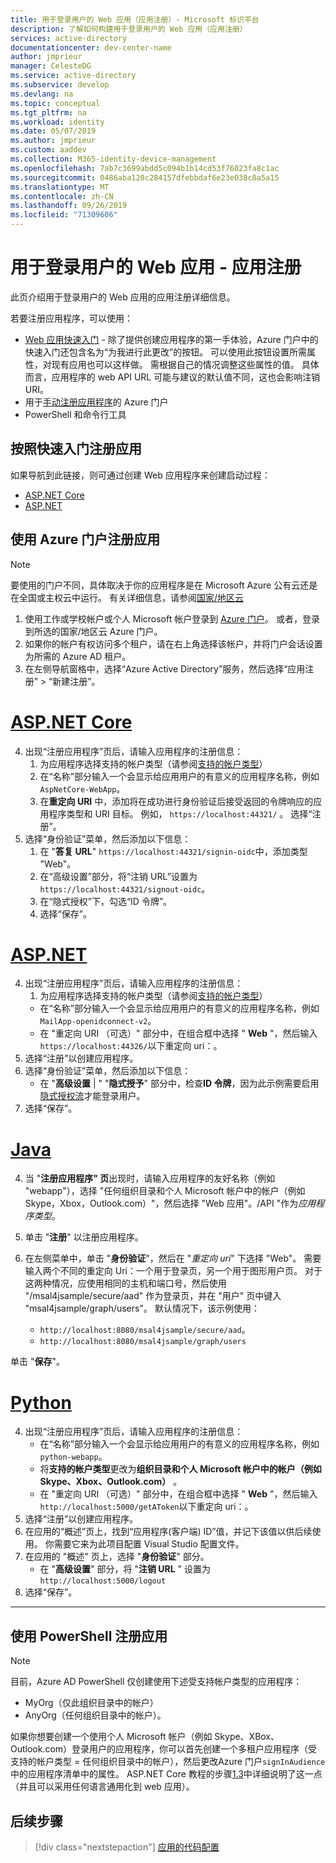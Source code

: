 ```yaml
---
title: 用于登录用户的 Web 应用（应用注册）- Microsoft 标识平台
description: 了解如何构建用于登录用户的 Web 应用（应用注册）
services: active-directory
documentationcenter: dev-center-name
author: jmprieur
manager: CelesteDG
ms.service: active-directory
ms.subservice: develop
ms.devlang: na
ms.topic: conceptual
ms.tgt_pltfrm: na
ms.workload: identity
ms.date: 05/07/2019
ms.author: jmprieur
ms.custom: aaddev
ms.collection: M365-identity-device-management
ms.openlocfilehash: 7ab7c3699abdd5c094b1b14cd53f76023fa8c1ac
ms.sourcegitcommit: 0486aba120c284157dfebbdaf6e23e038c8a5a15
ms.translationtype: MT
ms.contentlocale: zh-CN
ms.lasthandoff: 09/26/2019
ms.locfileid: "71309606"
---
```

# <a name="web-app-that-signs-in-users---app-registration"></a>用于登录用户的 Web 应用 - 应用注册

此页介绍用于登录用户的 Web 应用的应用注册详细信息。

若要注册应用程序，可以使用：

- [Web 应用快速入门](#register-an-app-using-the-quickstarts) - 除了提供创建应用程序的第一手体验，Azure 门户中的快速入门还包含名为“为我进行此更改”的按钮。 可以使用此按钮设置所需属性，对现有应用也可以这样做。 需根据自己的情况调整这些属性的值。 具体而言，应用程序的 web API URL 可能与建议的默认值不同，这也会影响注销 URI。
- 用于[手动注册应用程序](#register-an-app-using-azure-portal)的 Azure 门户
- PowerShell 和命令行工具

## <a name="register-an-app-using-the-quickstarts"></a>按照快速入门注册应用

如果导航到此链接，则可通过创建 Web 应用程序来创建启动过程：

- [ASP.NET Core](https://aka.ms/aspnetcore2-1-aad-quickstart-v2)
- [ASP.NET](https://ms.portal.azure.com/#blade/Microsoft_AAD_RegisteredApps/applicationsListBlade/quickStartType/AspNetWebAppQuickstartPage/sourceType/docs)

## <a name="register-an-app-using-azure-portal"></a>使用 Azure 门户注册应用

> [!NOTE]
> 要使用的门户不同，具体取决于你的应用程序是在 Microsoft Azure 公有云还是在全国或主权云中运行。 有关详细信息，请参阅[国家/地区云](./authentication-national-cloud.md#app-registration-endpoints)


1. 使用工作或学校帐户或个人 Microsoft 帐户登录到 [Azure 门户](https://portal.azure.com)。 或者，登录到所选的国家/地区云 Azure 门户。
1. 如果你的帐户有权访问多个租户，请在右上角选择该帐户，并将门户会话设置为所需的 Azure AD 租户。
1. 在左侧导航窗格中，选择“Azure Active Directory”服务，然后选择“应用注册” > “新建注册”。

# <a name="aspnet-coretabaspnetcore"></a>[ASP.NET Core](#tab/aspnetcore)

4. 出现“注册应用程序”页后，请输入应用程序的注册信息：
   1. 为应用程序选择支持的帐户类型（请参阅[支持的帐户类型](./v2-supported-account-types.md)）
   1. 在“名称”部分输入一个会显示给应用用户的有意义的应用程序名称，例如 `AspNetCore-WebApp`。
   1. 在**重定向 URI** 中，添加将在成功进行身份验证后接受返回的令牌响应的应用程序类型和 URI 目标。 例如， `https://localhost:44321/` 。  选择“注册”。
1. 选择“身份验证”菜单，然后添加以下信息：
   1. 在 "**答复 URL**" `https://localhost:44321/signin-oidc`中，添加类型 "Web"。
   1. 在“高级设置”部分，将“注销 URL”设置为 `https://localhost:44321/signout-oidc`。
   1. 在“隐式授权”下，勾选“ID 令牌”。
   1. 选择“保存”。

# <a name="aspnettabaspnet"></a>[ASP.NET](#tab/aspnet)

4. 出现“注册应用程序”页后，请输入应用程序的注册信息：
   1. 为应用程序选择支持的帐户类型（请参阅[支持的帐户类型](./v2-supported-account-types.md)）
   - 在“名称”部分输入一个会显示给应用用户的有意义的应用程序名称，例如 `MailApp-openidconnect-v2`。
   - 在 "重定向 URI （可选）" 部分中，在组合框中选择 " **Web** "，然后输入`https://localhost:44326/`以下重定向 uri：。
1. 选择“注册”以创建应用程序。
1. 选择“身份验证”菜单，然后添加以下信息：
   - 在 "**高级设置** | " "**隐式授予**" 部分中，检查**ID 令牌**，因为此示例需要启用[隐式授权流](v2-oauth2-implicit-grant-flow.md)才能登录用户。
1. 选择“保存”。

# <a name="javatabjava"></a>[Java](#tab/java)

4. 当 "**注册应用程序" 页**出现时，请输入应用程序的友好名称（例如 "webapp"），选择 "任何组织目录和个人 Microsoft 帐户中的帐户（例如 Skype，Xbox，Outlook.com）"，然后选择 "Web 应用"。/API "作为*应用程序类型*。
1. 单击 "**注册**" 以注册应用程序。
1. 在左侧菜单中，单击 "**身份验证**"，然后在 "*重定向 uri*" 下选择 "Web"。 需要输入两个不同的重定向 Uri：一个用于登录页，另一个用于图形用户页。 对于这两种情况，应使用相同的主机和端口号，然后使用 "/msal4jsample/secure/aad" 作为登录页，并在 "用户" 页中键入 "msal4jsample/graph/users"。
 默认情况下，该示例使用： 

    - `http://localhost:8080/msal4jsample/secure/aad`。 
    - `http://localhost:8080/msal4jsample/graph/users`

单击 "**保存**"。

# <a name="pythontabpython"></a>[Python](#tab/python)

4. 出现“注册应用程序”页后，请输入应用程序的注册信息：
   - 在“名称”部分输入一个会显示给应用用户的有意义的应用程序名称，例如 `python-webapp`。
   - 将**支持的帐户类型**更改为**组织目录和个人 Microsoft 帐户中的帐户（例如 Skype、Xbox、Outlook.com）** 。
   - 在 "重定向 URI （可选）" 部分中，在组合框中选择 " **Web** "，然后输入`http://localhost:5000/getAToken`以下重定向 uri：。
1. 选择“注册”以创建应用程序。
1. 在应用的“概述”页上，找到“应用程序(客户端) ID”值，并记下该值以供后续使用。 你需要它来为此项目配置 Visual Studio 配置文件。
1. 在应用的 "概述" 页上，选择 "**身份验证**" 部分。
   - 在 "**高级设置**" 部分，将 "**注销 URL** " 设置为`http://localhost:5000/logout`
1. 选择“保存”。

---

## <a name="register-an-app-using-powershell"></a>使用 PowerShell 注册应用

> [!NOTE]
> 目前，Azure AD PowerShell 仅创建使用下述受支持帐户类型的应用程序：
>
> - MyOrg（仅此组织目录中的帐户）
> - AnyOrg（任何组织目录中的帐户）。
>
> 如果你想要创建一个使用个人 Microsoft 帐户（例如 Skype、XBox、Outlook.com）登录用户的应用程序，你可以首先创建一个多租户应用程序（受支持的帐户类型 = 任何组织目录中的帐户），然后更改Azure 门户`signInAudience`中的应用程序清单中的属性。 ASP.NET Core 教程的步骤[1.3](https://github.com/Azure-Samples/active-directory-aspnetcore-webapp-openidconnect-v2/tree/master/1-WebApp-OIDC/1-3-AnyOrgOrPersonal#step-1-register-the-sample-with-your-azure-ad-tenant)中详细说明了这一点（并且可以采用任何语言通用化到 web 应用）。

## <a name="next-steps"></a>后续步骤

> [!div class="nextstepaction"]
> [应用的代码配置](scenario-web-app-sign-user-app-configuration.md)
